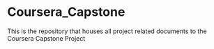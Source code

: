 # Coursera_Capstone
This is the repository that houses all project related documents to the Coursera Capstone Project
